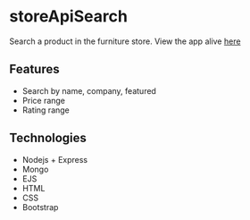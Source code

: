 # storeApiSearch
Search a product in the furniture store. View the app alive [here][link]

## Features
* Search by name, company, featured
* Price range
* Rating range

## Technologies
* Nodejs + Express
* Mongo
* EJS
* HTML
* CSS
* Bootstrap


[link]: https://store-api-search.herokuapp.com/api/v1/products
